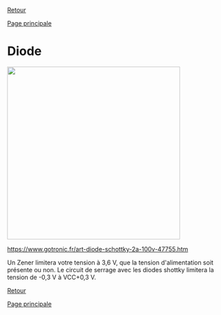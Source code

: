 [Retour](partie_électronique.md)

[Page principale](README.md)

<h1>Diode</h1>

<img src="Images/diode_schottky_2A" width="400">

https://www.gotronic.fr/art-diode-schottky-2a-100v-47755.htm 

Un Zener limitera votre tension à 3,6 V, que la tension d'alimentation soit présente ou non. Le circuit de serrage avec les diodes shottky limitera la tension de -0,3 V à VCC+0,3 V. 

[Retour](partie_électronique.md)

[Page principale](README.md)
